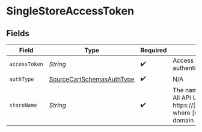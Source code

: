 # SingleStoreAccessToken


## Fields

| Field                                                                                                                                                   | Type                                                                                                                                                    | Required                                                                                                                                                | Description                                                                                                                                             |
| ------------------------------------------------------------------------------------------------------------------------------------------------------- | ------------------------------------------------------------------------------------------------------------------------------------------------------- | ------------------------------------------------------------------------------------------------------------------------------------------------------- | ------------------------------------------------------------------------------------------------------------------------------------------------------- |
| `accessToken`                                                                                                                                           | *String*                                                                                                                                                | :heavy_check_mark:                                                                                                                                      | Access Token for making authenticated requests.                                                                                                         |
| `authType`                                                                                                                                              | [SourceCartSchemasAuthType](../../models/shared/SourceCartSchemasAuthType.md)                                                                           | :heavy_check_mark:                                                                                                                                      | N/A                                                                                                                                                     |
| `storeName`                                                                                                                                             | *String*                                                                                                                                                | :heavy_check_mark:                                                                                                                                      | The name of Cart.com Online Store. All API URLs start with https://[mystorename.com]/api/v1/, where [mystorename.com] is the domain name of your store. |